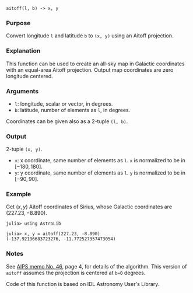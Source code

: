 ```
aitoff(l, b) -> x, y
```

### Purpose

Convert longitude `l` and latitude `b` to `(x, y)` using an Aitoff projection.

### Explanation

This function can be used to create an all-sky map in Galactic coordinates with an equal-area Aitoff projection.  Output map coordinates are zero longitude centered.

### Arguments

  * `l`: longitude, scalar or vector, in degrees.
  * `b`: latitude, number of elements as `l`, in degrees.

Coordinates can be given also as a 2-tuple `(l, b)`.

### Output

2-tuple `(x, y)`.

  * `x`: x coordinate, same number of elements as `l`.  `x` is normalized to be in $[-180, 180]$.
  * `y`: y coordinate, same number of elements as `l`.  `y` is normalized to be in $[-90, 90]$.

### Example

Get $(x ,y)$ Aitoff coordinates of Sirius, whose Galactic coordinates are $(227.23, -8.890)$.

```jldoctest
julia> using AstroLib

julia> x, y = aitoff(227.23, -8.890)
(-137.92196683723276, -11.772527357473054)
```

### Notes

See [AIPS memo No. 46](http://www.aips.nrao.edu/TEXT/PUBL/AIPSMEMO46.PS), page 4, for details of the algorithm.  This version of `aitoff` assumes the projection is centered at `b=0` degrees.

Code of this function is based on IDL Astronomy User's Library.
